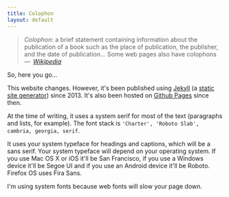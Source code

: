 ```yaml
---
title: Colophon
layout: default
---
```


> <i>Colophon</i>: a brief statement containing information about the publication of a book such as the place of publication, the publisher, and the date of publication&hellip; Some web pages also have colophons &thinsp;&#8212;&thinsp; <cite>[Wikipedia](https://en.wikipedia.org/wiki/Colophon_(publishing))</cite>

So, here you go&hellip;

This website changes. However, it's been published using [Jekyll](https://jekyllrb.com/) (a [static site generator](https://staticsitegenerators.net/)) since 2013. It's also been hosted on [Github Pages](https://pages.github.com) since then.

At the time of writing, it uses a system serif for most of the text (paragraphs and lists, for example). The font stack is `'Charter', 'Roboto Slab', cambria, georgia, serif`.

It uses your system typeface for headings and captions, which will be a sans serif. Your system typeface will depend on your operating system. If you use Mac OS X or iOS it'll be San Francisco, if you use a Windows device it'll be Segoe UI and if you use an Android device it'll be Roboto. Firefox OS uses Fira Sans.

I'm using system fonts because web fonts will slow your page down.
